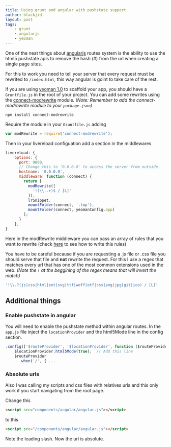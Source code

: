 ```yaml
---
title: Using grunt and angular with pushstate support
author: blackjid
layout: post
tags:
    - grunt
    - angularjs
    - yeoman
---
```


One of the neat things about [angularjs][1] routes system is the ability to use the html5 pushstate apis to remove the hash (#) from the url when creating a single page sites.

For this to work you need to tell your server that every request must be rewrited to `/index.html`, this way angular is goint to take care of the rest.

If you are using [yeoman 1.0][2] to scaffold your app, you should have a `Gruntfile.js` in the root of your project. You can add some rewrites using the [connect-modrewrite][3] module. *(Note: Remember to add the connect-modrewrite module to your `package.json`)*

    npm install connect-modrewrite



Require the module in your `Gruntfile.js` adding

```javascript
var modRewrite = require('connect-modrewrite');
```

Then in your livereload configuation add a section in the middlewares

```javascript
livereload: {
    options: {
      port: 9000,
      // Change this to '0.0.0.0' to access the server from outside.
      hostname: '0.0.0.0',
      middleware: function (connect) {
        return [
          modRewrite([
            '!(\\..+)$ / [L]'
          ]),
          lrSnippet,
          mountFolder(connect, '.tmp'),
          mountFolder(connect, yeomanConfig.app)
        ];
      }
    },
}
```

Here in the modRewrite middleware you can pass an array of rules that you want to rewrite (check [here][3] to see how to write this rules)

You have to be careful because if you are requesting a .js file or .css file you should serve that file and **not** rewrite the request. For this I use a regex that matches every url that has one of the most common extensions used in the web. *(Note the `!` at the beggining of the regex means that will invert the match)*

```javascript
'!\\.?(js|css|html|eot|svg|ttf|woff|otf|css|png|jpg|git|ico) / [L]'
```

## Additional things

### Enable pushstate in angular

You will need to enable the pushstate method within angular routes. In the `app.js` file inject the `locationProvider` and the html5Mode line in the config section.

```javascript
.config(['$routeProvider', '$locationProvider', function ($routeProvider, $locationProvider) {
    $locationProvider.html5Mode(true);  // Add this line
    $routeProvider
      .when('/', { ...
```

### Absolute urls

Also I was calling my scripts and css files with relatives urls and this only work if you start navigating from the root page.

Change this

```html
<script src="components/angular/angular.js"></script>
```

to this

```html
<script src="/components/angular/angular.js"></script>
```

Note the leading slash. Now the url is absolute.

[1]: http://angularjs.org/
[2]: http://yeoman.io/
[3]: https://github.com/tinganho/connect-modrewrite
